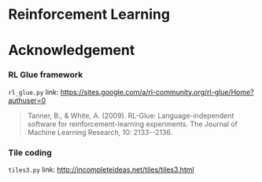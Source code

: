 # Reinforcement Learning

# Acknowledgement

### RL Glue framework
`rl_glue.py`
link: https://sites.google.com/a/rl-community.org/rl-glue/Home?authuser=0

> Tanner, B., & White, A. (2009). RL-Glue: Language-independent software for reinforcement-learning experiments. The Journal of Machine Learning Research, 10: 2133--2136.

### Tile coding
`tiles3.py`
link: http://incompleteideas.net/tiles/tiles3.html
